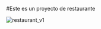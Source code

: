 #Este es un proyecto de restaurante


![restaurant_v1](https://cdn.prod.website-files.com/6423e8cf97045d0ac6e9ffb9/6565d9491a89f4b7b7915b3e_tipos%20de%20restaurante.jpg)
